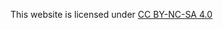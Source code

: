 This website is licensed under [CC BY-NC-SA 4.0](https://creativecommons.org/licenses/by-nc-sa/4.0/)

